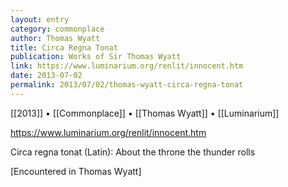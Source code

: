 ```yaml
---
layout: entry
category: commonplace
author: Thomas Wyatt
title: Circa Regna Tonat
publication: Works of Sir Thomas Wyatt
link: https://www.luminarium.org/renlit/innocent.htm
date: 2013-07-02
permalink: 2013/07/02/thomas-wyatt-circa-regna-tonat
---
```


[[2013]] • [[Commonplace]] • [[Thomas Wyatt]] • [[Luminarium]]

https://www.luminarium.org/renlit/innocent.htm

Circa regna tonat (Latin): About the throne the thunder rolls

[Encountered in Thomas Wyatt]